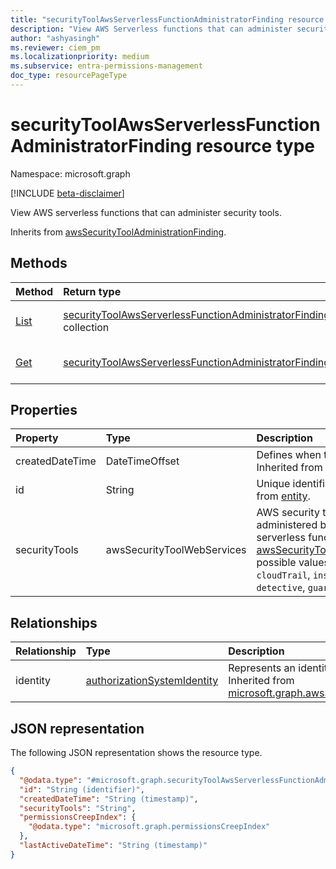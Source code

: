 ```yaml
---
title: "securityToolAwsServerlessFunctionAdministratorFinding resource type"
description: "View AWS Serverless functions that can administer security tools."
author: "ashyasingh"
ms.reviewer: ciem_pm
ms.localizationpriority: medium
ms.subservice: entra-permissions-management
doc_type: resourcePageType
---
```


# securityToolAwsServerlessFunctionAdministratorFinding resource type

Namespace: microsoft.graph

[!INCLUDE [beta-disclaimer](../../includes/beta-disclaimer.md)]

View AWS serverless functions that can administer security tools.


Inherits from [awsSecurityToolAdministrationFinding](../resources/awssecuritytooladministrationfinding.md).

## Methods
|Method|Return type|Description|
|:---|:---|:---|
|[List](../api/securitytoolawsserverlessfunctionadministratorfinding-list.md)|[securityToolAwsServerlessFunctionAdministratorFinding](../resources/securitytoolawsserverlessfunctionadministratorfinding.md) collection|Get a list of the [securityToolAwsServerlessFunctionAdministratorFinding](../resources/securitytoolawsserverlessfunctionadministratorfinding.md) objects and their properties.|
|[Get](../api/securitytoolawsserverlessfunctionadministratorfinding-get.md)|[securityToolAwsServerlessFunctionAdministratorFinding](../resources/securitytoolawsserverlessfunctionadministratorfinding.md)|Read the properties and relationships of a [securityToolAwsServerlessFunctionAdministratorFinding](../resources/securitytoolawsserverlessfunctionadministratorfinding.md) object.|

## Properties
|Property|Type|Description|
|:---|:---|:---|
|createdDateTime|DateTimeOffset|Defines when the finding was created. Inherited from [finding](../resources/finding.md).|
|id|String|Unique identifier for the finding. Inherited from [entity](../resources/entity.md).|
|securityTools|awsSecurityToolWebServices|AWS security tools which can be administered by the user, role, resource or serverless function. Inherited from [awsSecurityToolAdministrationFinding](../resources/awssecuritytooladministrationfinding.md).The possible values are: `macie`, `wafShield`, `cloudTrail`, `inspector`, `securityHub`, `detective`, `guardDuty`, `unknownFutureValue`.|

## Relationships
|Relationship|Type|Description|
|:---|:---|:---|
|identity|[authorizationSystemIdentity](../resources/authorizationsystemidentity.md)|Represents an identity in an authorization system. Inherited from [microsoft.graph.awsSecurityToolAdministrationFinding](../resources/awssecuritytooladministrationfinding.md)|

## JSON representation
The following JSON representation shows the resource type.
<!-- {
  "blockType": "resource",
  "keyProperty": "id",
  "@odata.type": "microsoft.graph.securityToolAwsServerlessFunctionAdministratorFinding",
  "baseType": "microsoft.graph.awsSecurityToolAdministrationFinding",
  "openType": false
}
-->
``` json
{
  "@odata.type": "#microsoft.graph.securityToolAwsServerlessFunctionAdministratorFinding",
  "id": "String (identifier)",
  "createdDateTime": "String (timestamp)",
  "securityTools": "String",
  "permissionsCreepIndex": {
    "@odata.type": "microsoft.graph.permissionsCreepIndex"
  },
  "lastActiveDateTime": "String (timestamp)"
}
```

